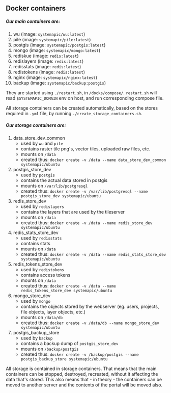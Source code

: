 ## Docker containers

##### Our main containers are:
1. wu (image: `systemapic/wu:latest`)  
2. pile (image: `systemapic/pile:latest`)  
3. postgis (image: `systemapic/postgis:latest`)  
4. mongo (image: `systemapic/mongo:latest`)  
5. rediskue (image: `redis:latest`)  
6. redislayers (image: `redis:latest`)  
7. redisstats (image: `redis:latest`)  
8. redistokens (image: `redis:latest`)  
9. nginx (image: `systemapic/nginx:latest`)  
10. backup (image: `systemapic/backup:postgis`)  

They are started using `./restart.sh`, in `/docks/compose/`. `restart.sh` will read `$SYSTEMAPIC_DOMAIN` env on host, and run corresponding compose file.

All storage containers can be created automatically, based on the stores required in `.yml` file, by running `./create_storage_containers.sh`.

##### Our storage containers are:  
1. data_store_dev_common  
    - used by `wu` and `pile`  
    - contains raster tile png's, vector tiles, uploaded raw files, etc.  
    - mounts on `/data`  
    - created thus: `docker create -v /data --name data_store_dev_common systemapic/ubuntu`  
2. postgis_store_dev  
    - used by `postgis`  
    - contains the actual data stored in postgis  
    - mounts on `/var/lib/postgresql`  
    - created thus: `docker create -v /var/lib/postgresql --name postgis_store_dev systemapic/ubuntu`  
3. redis_store_dev  
    - used by `redislayers`  
    - contains the layers that are used by the tileserver  
    - mounts on `/data`  
    - created thus: `docker create -v /data --name redis_store_dev systemapic/ubuntu`  
4. redis_stats_store_dev  
    - used by `redisstats`  
    - contains stats  
    - mounts on `/data`  
    - created thus: `docker create -v /data --name redis_stats_store_dev systemapic/ubuntu`  
5. redis_tokens_store_dev  
    - used by `redistokens`  
    - contains access tokens  
    - mounts on `/data`  
    - created thus: `docker create -v /data --name redis_tokens_store_dev systemapic/ubuntu`  
6. mongo_store_dev  
    - used by `mongo`  
    - contains the objects stored by the webserver (eg. users, projects, file objects, layer objects, etc.)  
    - mounts on `/data/db`  
    - created thus: `docker create -v /data/db --name mongo_store_dev systemapic/ubuntu`  
7. postgis_backup_store  
    - used by `backup`  
    - contains a backup dump of `postgis_store_dev`  
    - mounts on `/backup/postgis`  
    - created thus: `docker create -v /backup/postgis --name postgis_backup_store systemapic/ubuntu`  

All storage is contained in storage containers. That means that the main containers can be stopped, destroyed, recreated, without it affecting the data that's stored. This also means that - in theory - the containers can be moved to another server and the contents of the portal will be moved also.

